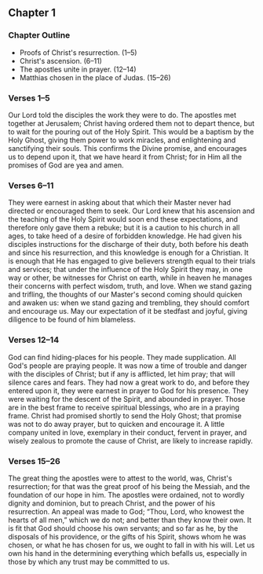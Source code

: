 ## Chapter 1

### Chapter Outline

- Proofs of Christ's resurrection. (1–5)
- Christ's ascension. (6–11)
- The apostles unite in prayer. (12–14)
- Matthias chosen in the place of Judas. (15–26)

### Verses 1–5

Our Lord told the disciples the work they were to do. The apostles met together at Jerusalem; Christ having ordered them not to depart thence, but to wait for the pouring out of the Holy Spirit. This would be a baptism by the Holy Ghost, giving them power to work miracles, and enlightening and sanctifying their souls. This confirms the Divine promise, and encourages us to depend upon it, that we have heard it from Christ; for in Him all the promises of God are yea and amen.

### Verses 6–11

They were earnest in asking about that which their Master never had directed or encouraged them to seek. Our Lord knew that his ascension and the teaching of the Holy Spirit would soon end these expectations, and therefore only gave them a rebuke; but it is a caution to his church in all ages, to take heed of a desire of forbidden knowledge. He had given his disciples instructions for the discharge of their duty, both before his death and since his resurrection, and this knowledge is enough for a Christian. It is enough that He has engaged to give believers strength equal to their trials and services; that under the influence of the Holy Spirit they may, in one way or other, be witnesses for Christ on earth, while in heaven he manages their concerns with perfect wisdom, truth, and love. When we stand gazing and trifling, the thoughts of our Master's second coming should quicken and awaken us: when we stand gazing and trembling, they should comfort and encourage us. May our expectation of it be stedfast and joyful, giving diligence to be found of him blameless.

### Verses 12–14

God can find hiding-places for his people. They made supplication. All God's people are praying people. It was now a time of trouble and danger with the disciples of Christ; but if any is afflicted, let him pray; that will silence cares and fears. They had now a great work to do, and before they entered upon it, they were earnest in prayer to God for his presence. They were waiting for the descent of the Spirit, and abounded in prayer. Those are in the best frame to receive spiritual blessings, who are in a praying frame. Christ had promised shortly to send the Holy Ghost; that promise was not to do away prayer, but to quicken and encourage it. A little company united in love, exemplary in their conduct, fervent in prayer, and wisely zealous to promote the cause of Christ, are likely to increase rapidly.

### Verses 15–26

The great thing the apostles were to attest to the world, was, Christ's resurrection; for that was the great proof of his being the Messiah, and the foundation of our hope in him. The apostles were ordained, not to wordly dignity and dominion, but to preach Christ, and the power of his resurrection. An appeal was made to God; “Thou, Lord, who knowest the hearts of all men,” which we do not; and better than they know their own. It is fit that God should choose his own servants; and so far as he, by the disposals of his providence, or the gifts of his Spirit, shows whom he was chosen, or what he has chosen for us, we ought to fall in with his will. Let us own his hand in the determining everything which befalls us, especially in those by which any trust may be committed to us.

